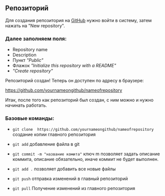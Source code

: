 ## Репозиторий
Для создания репозитория на [GitHub](github.md) нужно войти в систему, затем нажать на "New repository".

### Далее заполняем поля: 
- Repository name 
- Description 
- Пункт *"Public"* 
- Флажок *"Initialize this repository with a README"* 
- *"Create repository"*

 Репозиторий создан! Теперь он доступен по адресу в браузере:   

https://github.com/yournameongithub/nameofrepository 
       
Итак, после того как репозиторий был создан, с ним можно и нужно начинать работать.

### Базовые команды:

 - `git clone  https://github.com/yournameongithub/nameofrepository` создание копии главного репозитория
 
- `git add` добавление файла в git

- `git commit -­m "название комита"` ключ ­m позволяет задать описание коммита, описание обязательно, иначе коммит не будет выполнен.
- `git add .`  позволяет добавить все новые файлы
- `git push` отправка изменений в главный репозиторий
- `git pull` Получение изменений из главного репозитория         
    
